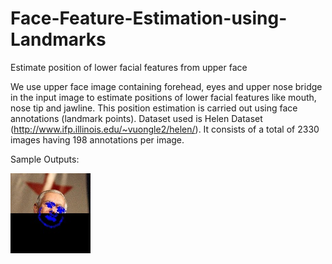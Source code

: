 # Face-Feature-Estimation-using-Landmarks
Estimate position of lower facial features from upper face

We use upper face image containing forehead, eyes and upper nose bridge in the input image to estimate positions of lower facial features like mouth, nose tip and jawline.
This position estimation is carried out using face annotations (landmark points).
Dataset used is Helen Dataset (http://www.ifp.illinois.edu/~vuongle2/helen/). It consists of a total of 2330 images having 198 annotations per image. 

Sample Outputs:

![alt text](https://raw.githubusercontent.com/antrix99/Face-Feature-Estimation-using-Landmarks/Master/tr1.jpg?raw=true "Optional Title")
